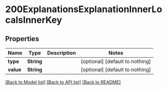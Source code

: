 # 200ExplanationsExplanationInnerLocalsInnerKey


## Properties
Name | Type | Description | Notes
------------ | ------------- | ------------- | -------------
**type** | **String** |  | [optional] [default to nothing]
**value** | **String** |  | [optional] [default to nothing]


[[Back to Model list]](../README.md#models) [[Back to API list]](../README.md#api-endpoints) [[Back to README]](../README.md)


